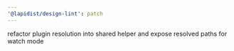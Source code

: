 ```yaml
---
'@lapidist/design-lint': patch
---
```


refactor plugin resolution into shared helper and expose resolved paths for watch mode
